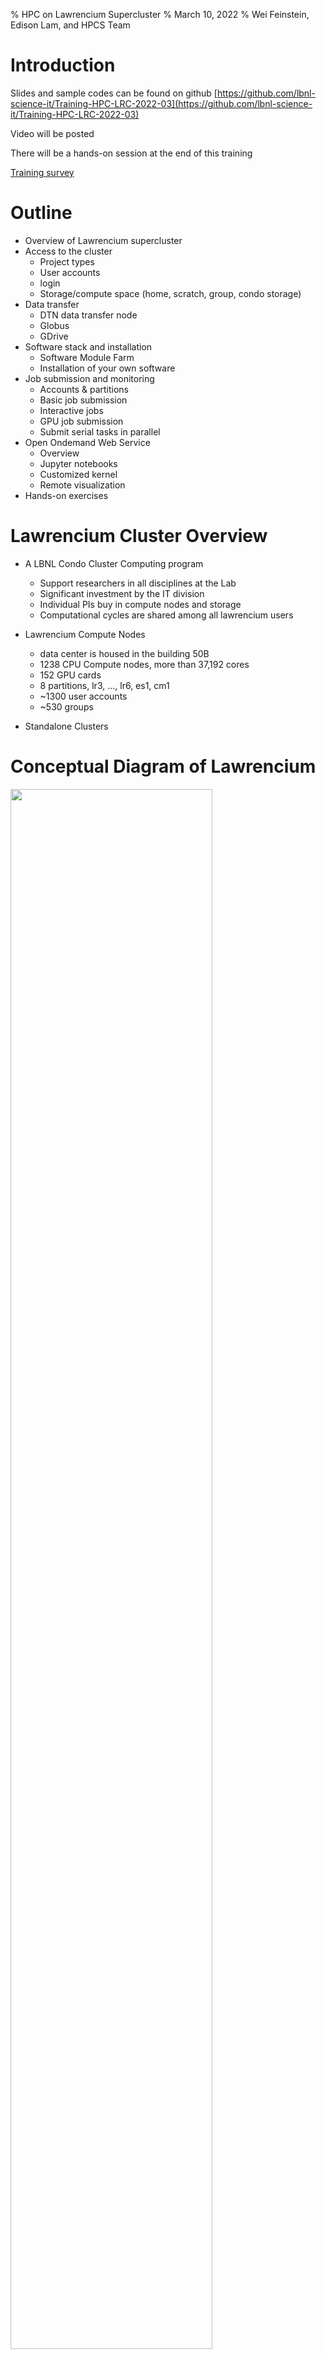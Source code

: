 % HPC on Lawrencium Supercluster
% March 10, 2022
% Wei Feinstein, Edison Lam, and HPCS Team


# Introduction

Slides and sample codes can be found on github [https://github.com/lbnl-science-it/Training-HPC-LRC-2022-03](https://github.com/lbnl-science-it/Training-HPC-LRC-2022-03)

Video will be posted

There will be a hands-on session at the end of this training

[Training survey](https://docs.google.com/forms/d/e/1FAIpQLScX7D_OnHLVEqCJY1iGYQotfMMcxIX5SauF4c33ks08U3vhBw/viewform)
 

# Outline

- Overview of Lawrencium supercluster
- Access to the cluster
  - Project types 
  - User accounts
  - login 
  - Storage/compute space (home, scratch, group, condo storage)
- Data transfer 
  - DTN data transfer node
  - Globus
  - GDrive
- Software stack and installation 
  - Software Module Farm
  - Installation of your own software
- Job submission and monitoring
  - Accounts & partitions
  - Basic job submission
  - Interactive jobs
  - GPU job submission
  - Submit serial tasks in parallel
- Open Ondemand Web Service
  - Overview
  - Jupyter notebooks 
  - Customized kernel
  - Remote visualization  
- Hands-on exercises


# Lawrencium Cluster Overview

- A LBNL Condo Cluster Computing program
  - Support researchers in all disciplines at the Lab
  - Significant investment by the IT division
  - Individual PIs buy in compute nodes and storage
  - Computational cycles are shared among all lawrencium users

- Lawrencium Compute Nodes
  - data center is housed in the building 50B
  - 1238 CPU Compute nodes, more than 37,192 cores
  - 152 GPU cards 
  - 8 partitions, lr3, ..., lr6, es1, cm1
  - ~1300 user accounts
  - ~530 groups 

- Standalone Clusters


# Conceptual Diagram of Lawrencium

<left><img src="figures/lrc1.png" width="80%"></left>

[Detailed information of Lawrencium](https://it.lbl.gov/resource/hpc/supported-research-clusters/lawrencium/)


# Getting Access to Lawrencium

#### Three types of Project Accounts

- *Primary Investigator (PI) Computing Allowance (PCA) account*: free 300K SUs per year (pc_xxx)
- *Condo account*: PIs buy in compute nodes to be added to the general pool, in exchange for their own priority access and share the Lawrencium infrastructure (lr_xxx)
- *Recharge account*: pay as you go with minimal recharge rate ~ $0.01/SU (ac_xxx)
- Details about project accounts can be found [https://it.lbl.gov/resource/hpc/for-users/hpc-documentation/](https://it.lbl.gov/resource/hpc/for-users/hpc-documentation/)
- [Request Project Accounts](https://it.lbl.gov/resource/hpc/for-users/hpc-documentation/accounts/projects-accounts) 
- PIs can grant access researchers/students and external collaborators to their PCA/Condo/Recharge Projects

#### User Accounts
- PIs sponsor researchers/students and external collaborators for cluster accounts
- [User Account Request Form](https://it.lbl.gov/resource/hpc/for-users/hpc-documentation/accounts/user-accounts/)
- [User Agreement Form](https://it.lbl.gov/resource/hpc/for-users/hpc-documentation/accounts/user-accounts/)


# Login to Lawrencium Cluster

- Linux: Terminal (command-line) session. 
- Mac: Terminal (see Applications -> Utilities -> Terminal). 
- Windows: PowerShell, or [PuTTY](https://www.chiark.greenend.org.uk/~sgtatham/putty/latest.html).
- One-time passwords (OTPs): set up your smartphone or tablet with Google Authenticator with [Instructions here](https://it.lbl.gov/resource/hpc/for-users/hpc-documentation/connecting/multi-factor-authentication) 
- Login:
```
ssh $USER@lrc-login.lbl.gov
password:
```
- Password: your 4-digit PIN followed by the one-time password from which your Google Authenticator app generates on your phone/tablet.

- **DO NOT run jobs on login nodes!!**


# User Space
 
- Home: `/global/home/users/$USER/` 20GB per user, data is backed up
- Global scratch: `/global/scratch/$USER/`, shared, no backup, where to launch jobs
- Shared group project space
   - /global/home/groups-sw/  200GB backup
   - /global/home/group/ 400GB no backup
- Condo storage: 
  - `e.g. /clusterfs/etna/ or /global/scratch/projects/xxx`


# Data Transfer 

#### lrc-xfer.lbl.gov: Data Transfer Node (DTN)
- On Linux: scp/rsync
```
# Transfer data from a local machine to Lawrencium
scp file-xxx $USER@lrc-xfer.lbl.gov:/global/home/users/$USER
scp -r dir-xxx $USER@lrc-xfer.lbl.gov:/global/scratch/$USER

# Transfer from Lawrencium to a local machine
scp $USER@lrc-xfer.lbl.gov:/global/scratch/$USER/file-xxx ~/Desktop

# Transfer from Lawrencium to Another Institute
ssh $USER@lrc-xfer.lbl.gov   # DTN
scp -r $USER@lrc-xfer.lbl.gov:/file-on-lawrencium $USER@other-institute:/destination/path/$USER

rsync: a better data transfer tool as a backup tool
rsync -avpz file-at-local $USER@lrc-xfer.lbl.gov:/global/home/user/$USER
```
- On Window
  - [WinSCP](https://winscp.net/eng/index.php): SFTP client and FTP client for Microsoft Windows
  - [FileZella](https://filezilla-project.org/): multi-platform program via SFTP

# Data Transfer with Globus

- Globus lets you transfer and share data on your storage systems with collaborators 
- Fast data transfer, refer to [instructions](https://it.lbl.gov/resource/hpc/for-users/hpc-documentation/data-movement-and-storage/globus/)
- Berkeley Lab users can use Globus to transfer files in/out of their LBNL Google drive. Details about Google drive via Globus is [here](https://commons.lbl.gov/display/itdivision/GDrive+Access+Via+Globus)
- Possible endpoints include: lbnl#lrc, your laptop/desktop, NERSC, among others.
- Transfer data to/from your laptop (endpoint setup)
   - Create an endpoint on your machine using Globus Connect Personal [https://www.globus.org/globus-connect-personal](https://www.globus.org/globus-connect-personal)
   - Run Globus Connect Pesonal on your local machine 

<left><img src="figures/globus.jpg" width="60%"></left>


# Software Module Farm 

- Software stack, commonly used compiler, software tools provided to all cluster users
- Installed and maintained on a centralized storage device and mounted as read-only NFS file system
   - Compilers: e.g. intel, gcc, MPI compilers, Python
   - Tools: e.g.matlab, singularity, cuda
   - Applications: e.g. machine learning, QChem, MD, cp2k
   - Libraries: e.g. fftw, lapack

```
[@n0000.scs00 ~]$ module avail
---- /global/software/sl-7.x86_64/modfiles/langs ----
gcc/6.3.0  intel/2016.4.072  python/2.7 python/3.5 cuda/9.0 julia/0.5.0 ...

---- /global/software/sl-7.x86_64/modfiles/tools ----
cmake/3.7.2  gnuplot/5.0.5  octave/4.2.0 matlab/r2017b(default)  ...

---- /global/software/sl-7.x86_64/modfiles/apps ----
bio/blast/2.6.0 math/octave/current ml/tensorflow/2.5.0-py37 ... 
...
```

# Environment Modules

- Manage users’ software environment dynamically 
- Properly set up PATH, LD_LIBRARY_PATH…
- Avoid clashes between incompatible software versions

```  
module purge: clear user’s work environment
module available: check available software packages
module load xxx*: load a package
module list: check currently loaded software 
```
- Modules are arranged in a hierarchical fashion, some of the modules become available only after the parent module(s) are loaded 
- e.g., MKL, FFT, and HDF5/NetCDF software is nested within the gcc module
- Example: load an OpenMPI package
```
module available openmpi mkl
module load intel/2016.4.072
module av openmpi
module load mkl/2016.4.072 openmpi/3.0.1-intel
```
- [More Environment Modules Information](https://it.lbl.gov/resource/hpc/for-users/hpc-documentation/software-module-farm/)
- Users are allowed to install software in their home or group space
- Users don't have admin rights, but most software can be installed 
` --prefix=/dir/to/your/path`


# Install Python Packages

- Python modules: abundantly available but cannot be installed in the default location without admin rights.
- `pip install --user package_name`
- `export PYTHONPATH`
```
[wfeinstein@n0000 ~]$ module available python
--------------------- /global/software/sl-7.x86_64/modfiles/langs -----------------------------------
python/2.7          python/3.5          python/3.6(default) python/3.7          python/3.7.6        python/3.8.2-dll
[wfeinstein@n0000 ~]$ module load python/3.7

[wfeinstein@n0000 ~]$ python3 -m site --user-site
/global/home/users/wfeinstein/.local/lib/python3.7/site-packages

[wfeinstein@n0000 ~]$ pip install --user ml-python
...
Successfully built ml-python
Installing collected packages: ml-python
Successfully installed ml-python-2.2

[wfeinstein@n0000 ~]$ export PYTHONPATH=~/.local/lib/python3.7/site-packages:$PYTHONPATH
```
- pip install: `--install-option="--prefix=$HOME/.local" package_name`
- Install from source code: `python setup.py install –home=/home/user/package_dir`
- Creat a virtual environmemt: `python -m venv my_env`
- Isolated Python environment


# SLURM: Resource Manager & Job Scheduler

### Overview

SLURM is the resource manager and job scheduler to managing all the jobs on the cluster

Why is this necessary? 

- Prevent users' jobs running on the same nodes. 
- Allow everyone to fairly share Lawrencium resources.

Basic workflow:

  - login to Lawrencium; you'll end up on one of the login nodes in your home directory
  - cd to the directory from which you want to submit the job (scratch)
  - submit the job using sbatch (or an interactive job using srun, discussed later)
  - SLURM assign compute node(s) to your jobs
  - your jobs will run on a compute node, not the login node 


# Slurm-Related Environment Variables

- Slurm provides global variables
- Can be used in your job submission scripts to adapt the resources being requested in order to avoid hard-code
- Examples of Slurm variables

  - SLURM_WORKDIR
  - SLURM_NTASKS
  - SLURM_CPUS_PER_TASK
  - SLURM_CPUS_ON_NODE
  - SLURM_NODELIST
  - SLURM_NNODES


# Accounts, Partitions, Quality of Service (QOS)

Check slurm association, such as qos, account, partition, the information is required when submitting a job

```
sacctmgr show association user=wfeinstein -p

Cluster|Account|User|Partition|Share|Priority|GrpJobs|GrpTRES|GrpSubmit|GrpWall|GrpTRESMins|MaxJobs|MaxTRES|MaxTRESPerNode|MaxSubmit|MaxWall|MaxTRESMins|QOS|Def QOS|GrpTRESRunMins|
perceus-00|pc_scs|wfeinstein|lr6|1||||||||||||lr_debug,lr_lowprio,lr_normal|||
perceus-00|ac_test|wfeinstein|lr5|1||||||||||||lr_debug,lr_lowprio,lr_normal|||
perceus-00|pc_test|wfeinstein|lr4|1||||||||||||lr_debug,lr_lowprio,lr_normal|||
perceus-00|pc_test|wfeinstein|lr_bigmem|1||||||||||||lr_debug,lr_lowprio,lr_normal|||
perceus-00|lr_test|wfeinstein|lr3|1||||||||||||condo_test|||
perceus-00|scs|wfeinstein|es1|1||||||||||||es_debug,es_lowprio,es_normal|||
...
```
Lawrencium Cluster Info Click [Here](https://sites.google.com/a/lbl.gov/high-performance-computing-services-group/lbnl-supercluster/lawrencium)


# Job Submission
### Submit an Interactive Job

Typically used for code debugging, testing, monitoring

- srun: add your resource request to the queue. 
- When the allocation starts, a new bash session will start up on one of the granted nodes

- `srun --account=ac_xxx --nodes=1 --partition=lr5 --qos=lr_normal --time=1:0:0 --pty bash`
- `srun -A ac_xxx -N 1 -p lr5 -q lr_normal -t 1:0:0 --pty bash`
```
[wfeinstein@n0003 ~]$ srun --account=scs --nodes=1 --partition=lr6 --time=1:0:0 --qos=lr_normal --pty bash
srun: Granted job allocation 28755918
srun: Waiting for resource configuration
srun: Nodes n0101.lr6 are ready for job
[wfeinstein@n0101 ~]$ squeue -u wfeinstein
             JOBID PARTITION     NAME     USER ST       TIME  NODES NODELIST(REASON)
          28755918       lr6     bash wfeinste  R       0:14      1 n0101.lr6
```
Once you are on the assigned compute node, start application/commands directly

- salloc: similarly to *srun --pty bash*. 
- a new bash session will start up on the login node


# Node Features 

Compute nodes may have different hardware within a SLURM partition, e.g. LR6

- lr6_sky: Intel Skylak
- lr6_cas: Intel Cascade Lake
- lr6_cas,lr6_m192: lr6_cas + 192GB RAM
- lr6_sky,lr6_m192: lr6_sky + 192GB RAM   

- When a specific type of node is requsted, wait time typically is longer
- Slurm flag: --constrain 
```
[wfeinstein@n0000 ~]$ srun --account=scs --nodes=1 --partition=lr6 --time=1:0:0 --qos=lr_normal --constrain=lr6_sky --pty bash

[wfeinstein@n0081 ~]$ free -h
              total        used        free      shared  buff/cache   available
Mem:            93G        2.2G         83G        3.1G        7.4G         87G
Swap:          8.0G          0B        8.0G
[wfeinstein@n0081 ~]$ exit
exit
[wfeinstein@n0000 ~]$ srun --account=scs --nodes=1 --partition=lr6 --time=1:0:0 --qos=lr_normal --constrain=lr6_sky,lr6_m192 --pty bash
[wfeinstein@n0023 ~]$ free -h
              total        used        free      shared  buff/cache   available
Mem:           187G        2.6G        172G        1.7G         12G        182G
Swap:          8.0G        1.5G        6.5G
```
- Node Features Can Be Found [Here](https://it.lbl.gov/resource/hpc/supported-research-clusters/lawrencium/)


# Memory Specification 

- Most Lawrencium partitions are exclusive: a compute node allows only one user
- Some condo accounts or partitions, such as ES1 (GPUs), each compute node can be shared by multiple users   

- Slurm flag: --mem (MB) is required when using a shared partition:
- e.g. a compute node with 96GB RAM, 40 core node: 2300 RAM/core
  - `--ntask=1 --mem=2300` (request one core)
  - `--ntask=2 --mem=4600` (request 2 cores) 

- LR6 partition lr_bigmem: two large memory nodes (1.5TB)
- Slurm flag: --partition=lr_bigmem


# Submit a Batch Job

- Get help with the complete command options
`sbatch --help`
- sbatch: submit a job to the batch queue system
`sbatch myjob.sh`

```
#!/bin/bash -l

# Job name:
#SBATCH --job-name=mytest
#
# Partition:
#SBATCH --partition=lr6
#
# Account:
#SBATCH --account=pc_test
#
# qos:
#SBATCH --qos=lr_normal
#
# Wall clock time:
#SBATCH --time=1:00:00
#
# Node count
#SBATCH --nodes=1
#
# Node feature
#SBATCH --constrain=lr6_cas
#
#SBATCH --mail-user=xxx@lbl.gov
# email type
##SBATCH --mail-type=BEGIN/END/FAIL
#SBATCH --mail-type=ALL

# cd to your work directory
cd /your/dir

## Commands to run
module load python/3.7
python my.py >& mypy.out 
````


# Submit Jobs to ES1 GPU Partition
#### Interactive GPU Jobs

- `--gres=gpu:type:GPU#`
- `--ntasks=CPU_CORE#`
- ratio CPU_CORE#:GPU# = 2:1

```
srun -A your_acct -N 1 -p es1 --gres=gpu:1 --ntasks=2 -q es_normal –t 0:30:0 --pty bash

[wfeinstein@n0000 ~]$ srun -A scs -N 1 -p es1 --gres=gpu:1 --ntasks=2 -q es_normal -t 0:30:0 --pty bash
[wfeinstein@n0019 ~]$ nvidia-smi
Sat Feb  6 10:13:25 2021       
+-----------------------------------------------------------------------------+
| NVIDIA-SMI 440.44       Driver Version: 440.44       CUDA Version: 10.2     |
|-------------------------------+----------------------+----------------------+
| GPU  Name        Persistence-M| Bus-Id        Disp.A | Volatile Uncorr. ECC |
| Fan  Temp  Perf  Pwr:Usage/Cap|         Memory-Usage | GPU-Util  Compute M. |
|===============================+======================+======================|
|   0  Tesla V100-SXM2...  Off  | 00000000:62:00.0 Off |                    0 |
| N/A   45C    P0    53W / 300W |      0MiB / 16160MiB |      0%      Default |
+-------------------------------+----------------------+----------------------+
|   1  Tesla V100-SXM2...  Off  | 00000000:89:00.0 Off |                    0 |
| N/A   45C    P0    55W / 300W |      0MiB / 16160MiB |      0%      Default |
+-------------------------------+----------------------+----------------------+
                                                                               
+-----------------------------------------------------------------------------+
| Processes:                                                       GPU Memory |
|  GPU       PID   Type   Process name                             Usage      |
|=============================================================================|
|  No running processes found                                                 |
+-----------------------------------------------------------------------------+
```

- Specify GPU type
  - GTX1080TI: --gres=gpu:GTX1080TI:1 (decommissioned)
  - GRTX2080TI: --gres=gpu:GRTX2080TI:1
  - V00: --gres=gpu:V100:1 
  - A40: (6 2U A40 coming up)

```
[wfeinstein@n0000 ~]$ srun -A scs -N 1 -p es1 --gres=gpu:V100:2 --ntasks=4 -q es_normal -t 0:30:0 --pty bash

[wfeinstein@n0016 ~]$ nvidia-smi -L
GPU 0: Tesla V100-SXM2-16GB (UUID: GPU-7979861e-e0ad-000f-95fb-371e34593991)
GPU 1: Tesla V100-SXM2-16GB (UUID: GPU-50d24ac9-9eea-f96b-cc8b-db849f9c9427)

[wfeinstein@n0016 ~]$ echo $CUDA_VISIBLE_DEVICES
0,1
```

# Submit A GPU Batch Job 

Job Submission Script Example 

```
#!/bin/bash -l

#SBATCH --job-name=mytest
#SBATCH --partition=es1         ## es1 GPU partition
#SBATCH --account=pc_test
#SBATCH --qos=es_normal         ## qos of es1
#SBATCH --time=1:00:00
#SBATCH --nodes=1
#SBATCH --gres=gpu:V100:2       ## GPUs
#SBATCH --ntasks=4              ## CPU cores
#
cd /your/dir

## Commands to run
module load python/3.7
python my.py >& mypy.out 
````


# Submit A MPI Job

When use multiple nodes, you need to carefully specify the resources. The key flags for use in your job script are:

- --nodes (or -N): number of nodes 
- --ntasks-per-node: number of tasks (i.e., processes) to run on each node, especially useful when your job uses large memory, < Max Core# on a node 
- --cpus-per-task (or -c): number of CPUs to be used for each task
- --ntasks (or -n): total number of tasks and let the scheduler determine how many nodes and tasks per node are needed. 
- In general --cpus-per-task will be 1 except when running threaded code.

```
#!/bin/bash -l

#SBATCH --job-name=myMPI
#SBATCH --partition=lr6
#SBATCH --account=scs
#SBATCH --qos=lr_normal
#SBATCH --time=2:00:00
#SBATCH --nodes=2                ## Nodes count
##SBATCH --ntasks=80             ## Number of total MPI tasks to launch (example):  
##SBATCH --ntasks-per-node=20    ## important with large memory requirement

cd /your/dir

## Commands to run
module load intel/2016.4.072 openmpi/3.0.1-intel
mpirun -np 80 ./my_mpi_exe        ## Launch your MPI application
````


# Submit Serial Tasks in Parallel (GNU Parallel) 

GNU Parallel is a shell tool for executing jobs in parallel on one or multiple computers. 

- A job can be a single core serial task, multi-core or MPI application. 
- A job can also be a command that reads from a pipe. 
- Typical input:
  - bash script for a single task
  - a list of tasks with parameters 


# Example Using GNU Parallel

Bioinformatics tool *blastp* to compare 200 target protein sequences against sequence DB
 
Serial bash script: **run-blast.sh**
```
#!/bin/bash
module load  bio/blast/2.6.0
blastp -query $1 -db ../blast/db/img_v400_PROT.00 -out $2  -outfmt 7 -max_target_seqs 10 -num_threads 1
```
**task.lst**: each line provides one parameter to one task:
```
[user@n0002 ]$ cat task.lst    
 ../blast/data/protein1.faa
 ../blast/data/protein2.faa
 ...
 ../blast/data/protein200.faa
```
Instead submit single core-jobs 200 times, which potentially need 200 nodes, GNU parallel sends single-core jobs in parallel using all the cores available, e.g. 2 compute nodes 32*2=64 parallel tasks. Once a CPU core becomes available, another job will be sent to this resource.   
```
module load parallel/20200222
JOBS_PER_NODE=32
parallel --jobs $JOBS_PER_NODE --slf hostfile --wd $WDIR --joblog task.log --resume --progress \
                -a task.lst sh run-blast.sh {} output/{/.}.blst 
```
Detailed information of how to submit serial tasks in parallel with [GNU Parallel](https://it.lbl.gov/resource/hpc/for-users/hpc-documentation/running-jobs/gnu-parallel/)


# Monitoring Jobs

- sinfo: check node status of a partition (idle, allocated, drain, down) 
```
[wfeinstein@n0000 ~]$ sinfo –r –p lr5
PARTITION AVAIL  TIMELIMIT  NODES  STATE NODELIST 
lr5          up   infinite      3 drain* n0004.lr5,n0032.lr5,n0169.lr5 
lr5          up   infinite     14   down n0048.lr5,n0050.lr5 
lr5          up   infinite     58  alloc n0000.lr5,n0001.lr5,n0002.lr5,n0003.lr5,n0006.lr5,n0009.lr5
lr5          up   infinite    115   idle n0005.lr5,n0007.lr5,n0008.lr5
...
```
- squeue: check job status in the batch queuing system (R or PD)
```
squeue –u $USER
             JOBID PARTITION     NAME     USER ST       TIME  NODES NODELIST(REASON) 
          28757187       lr6     bash wfeinste  R       0:09      1 n0215.lr6 
          28757723       es1     bash wfeinste  R       0:16      1 n0002.es1 
          28759191       lr6     bash wfeinste PD       0:00    120 (QOSMaxNodePerJobLimit)
```
- sacct: check job information or history

```
[wfeinstein@n0002 ~]$ sacct -j 28757723
       JobID    JobName  Partition    Account  AllocCPUS      State ExitCode 
------------ ---------- ---------- ---------- ---------- ---------- -------- 
28757723           bash        es1        scs          2    RUNNING      0:0 

[wfeinstein@n0002 ~]$ sacct -X -o 'jobid,user,partition,nodelist,stat'
       JobID      User  Partition        NodeList      State 
------------ --------- ---------- --------------- ---------- 
28755594     wfeinste+        lr5       n0192.lr5  COMPLETED 
28755597     wfeinste+        lr6       n0101.lr6  COMPLETED 
28755598     wfeinste+        lr5       n0192.lr5  COMPLETED 
28755604     wfeinste+ csd_lr6_s+       n0144.lr6  COMPLETED 
28755693     wfeinste+        lr6       n0101.lr6 CANCELLED+ 
....
28757187     wfeinste+        lr6       n0215.lr6  COMPLETED 
28757386     wfeinste+        es1       n0019.es1     FAILED 
28757389     wfeinste+        es1       n0002.es1    TIMEOUT 
28757723     wfeinste+        es1       n0002.es1    RUNNING 
```
- `wwall -j <JOB_ID>`: check resouce utilization of an active job from a login node
```
[wfeinstein@n0000 ~]$ wwall -j 28757187
--------------------------------------------------------------------------------
Total CPU utilization: 0%                          
          Total Nodes: 1         
               Living: 1                           Warewulf
          Unavailable: 0                      Cluster Statistics
             Disabled: 0                 http://warewulf.lbl.gov/
                Error: 0         
                 Dead: 0         
--------------------------------------------------------------------------------
 Node      Cluster        CPU       Memory (MB)      Swap (MB)      Current
 Name       Name       [util/num] [% used/total]   [% used/total]   Status
n0215.lr6               0%   (40) % 3473/192058    % 1655/8191      READY
```

- `scancel <jobID>` : scancel a job 

More Information of [Slurm Usage](https://it.lbl.gov/resource/hpc/for-users/hpc-documentation/running-jobs/)


# Open OnDemand 

- Single web point of entry to the Lawrencium Supercluster
- Allow access to Lawrencium compute resources  					
  - File browser: file editing, data transfer
  - Shell command line access - terminal
- Monitor jobs
- Interactive applications: Jupyter notebooks, MatLab, RStudio...
- Jupyter server  
   - Interactive mode: debugging code, light-weight visulization with 4 CPU nodes and 1 GPU node
   - Compute mode: Access to all Lawrencium partitions via submitting batch jobs
- Sever: [https://lrc-ondemand.lbl.gov/](https://lrc-ondemand.lbl.gov/)
  - Intel Xeon Gold processor with 32 cores, 96 GB RAM


# Open Ondemand 

<left><img src="figures/ood.png" width="70%"></left>


# Jupyter Notebook

- Create user kernels
```  
python -m venv --system-site-packages ./mykernel
source ./mykernel/bin/activate
python -m ipykernel install --user --name=mykernel
```
```
[wfeinstein@n0000 ~]$ module load python/3.7
[wfeinstein@n0000 ~]$ module list
Currently Loaded Modulefiles:
  1) emacs/25.1   2) python/3.7
[wfeinstein@n0000 ~]$ python -m venv --system-site-packages ./mykernel
[wfeinstein@n0000 ~]$ source ./mykernel/bin/activate
(mykernel) [wfeinstein@n0000 ~]$ python -m ipykernel install --user --name=mykernel
Installed kernelspec mykernel in /global/home/users/wfeinstein/.local/share/jupyter/kernels/mykernel
(mykernel) [wfeinstein@n0000 ~]$    

# Now you should be able to choose the virtual environment "mykernel" as a kernel in Jupyter
```

# One-Minute Demo Launching Jupyter Notebooks 

[https://lrc-ondemand.lbl.gov/](https://lrc-ondemand.lbl.gov/)


# Remote Visulization 

- Allow users to run a real desktop within the cluster environment 
- Allow applications with a GUI, commercial applications, debugger or visualization applications to render results. 

  - Remote Desktop launched within Open OnDemand - **coming up, stay tuned**
  
  - viz node lrc-viz.lbl.gov
  - RealVNC is provided as the remote desktop service with local VNC Viewer  
  - Start VNC service on viz node lrc-viz.lbl.gov
  - Connect to the VNC server with VNC Viewer locally
  - Start applications: Firefox, Jupyter notebooks, paraview ...


# Getting help

- Virtual Office Hours:
    - Time: 10:30am - noon (Wednesdays)
    - Online [Request](https://docs.google.com/forms/d/e/1FAIpQLScBbNcr0CbhWs8oyrQ0pKLmLObQMFmYseHtrvyLfOAoIInyVA/viewform)
- Sending us tickets at hpcshelp@lbl.gov
- More information, documents, tips of how to use LBNL Supercluster [http://scs.lbl.gov/](http://scs.lbl.gov)
- New Science IT website will be launched Nov 15th, 2021
- Please fill out [Training Survey](https://docs.google.com/forms/d/e/1FAIpQLScX7D_OnHLVEqCJY1iGYQotfMMcxIX5SauF4c33ks08U3vhBw/viewform)


# Hands-on Exercise

1) Login and data transfer
2) Set up work environment using module commands
3) Edit files
4) Submit jobs
5) Monitor jobs

# Login and Data Transfer

Objective: transfer data to/from LRC 

1) Download test data [here]( data.sample) 

2) Open two linux terminals on Mac or Window via Putty 

3) Transfer local data.sample to LRC on terminal 1 
```
scp -r data.sample $USER@lrc-xfer.lbl.gov:/global/home/users/$USER 
scp -r data.sample $USER@lrc-xfer.lbl.gov:~
``` 
4) On terminal 2, login to LRC
``` 
ssh $USER@lrc-login.lbl.gov 
pwd 
cat data.sample
cp data.sample data.bak
``` 
5) Transfer data from LRC DTN to your local machine on terminal 1
```
scp -r $USER@lrc-xfer.lbl.gov:/global/home/users/$USER/data.bak .
ls data.*
```


# Module Commands

- Display software packages on LRC
` module available`
- Check modules in your env
` module list`
- Clear your env
` module purge`
- Load a module
```
 module available openmpi mkl
 module load intel/2016.4.072
 module list
 module av openmpi mkl
 module load mkl/2016.4.072 openmpi/3.0.1-intel
```

# Editing files

Linux editor: vim and emacs installed. Just start the editor from a login node.
```
## To use vim
vim myfile.txt
## To use emacs
emacs myfile.txt
```


# Job Submission

- Check your account slurm association
```
sacctmgr show association -p user=$USER

Cluster|Account|User|Partition|Share|Priority|GrpJobs|GrpTRES|GrpSubmit|GrpWall|GrpTRESMins|MaxJobs|MaxTRES|MaxTRESPerNode|MaxSubmit|MaxWall|MaxTRESMins|QOS|Def QOS|GrpTRESRunMins|
perceus-00|scs|wfeinstein|lr6|1|||||||||||||lr6_lowprio,lr_debug,lr_normal|||
perceus-00|scs|wfeinstein|es1|1|||||||||||||es_debug,es_lowprio,es_normal|||

```

### Request an interactive node

Note: Use your account, partition, qos

srun --account=ac_xxx --nodes=1 --partition=xxx --time=1:0:0 --qos=xxx --pty bash


# Submit a batch job

Download a sample [job submission script](my_submit.sh) and [python sample](my.py)

Note: Use your account, partition, qos
```
#!/bin/bash -l

# Job name:
#SBATCH --job-name=mytest
#
# Partition:
#SBATCH --partition=lr6
#
# Account:
#SBATCH --account=your_account
#
# qos:
#SBATCH --qos=lr_normal
#
# Wall clock time:
#SBATCH --time=1:00:00
#
# Node count
#SBATCH --nodes=1
#
# Node feature
##SBATCH --constrain=lr6_cas
#
# cd to your work directory
cd /global/scratch/$USER

## Commands to run
module load python/3.7
python my.py >& mypy.out 
````

# Monitor jobs

`squeue -u $USER`

`sacct -j <JOBID>`

`wwall -j <JOBID>`

